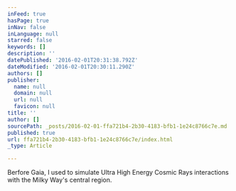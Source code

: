 ```yaml
---
inFeed: true
hasPage: true
inNav: false
inLanguage: null
starred: false
keywords: []
description: ''
datePublished: '2016-02-01T20:31:38.792Z'
dateModified: '2016-02-01T20:30:11.290Z'
authors: []
publisher:
  name: null
  domain: null
  url: null
  favicon: null
title: ''
author: []
sourcePath: _posts/2016-02-01-ffa721b4-2b30-4183-bfb1-1e24c8766c7e.md
published: true
url: ffa721b4-2b30-4183-bfb1-1e24c8766c7e/index.html
_type: Article

---
```

Berfore Gaia, I used to simulate Ultra High Energy Cosmic Rays interactions with the Milky Way's central region.